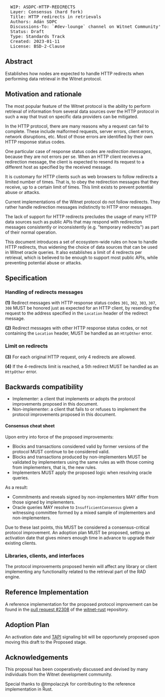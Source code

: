 <pre>
  WIP: ASDPC-HTTP-REDIRECTS
  Layer: Consensus (hard fork)
  Title: HTTP redirects in retrievals
  Authors: Adán SDPC <adan@witnet.foundation>
  Discussions-To: `#dev-lounge` channel on Witnet Community's Discord server
  Status: Draft
  Type: Standards Track
  Created: 2023-01-11
  License: BSD-2-Clause
</pre>


## Abstract

Establishes how nodes are expected to handle HTTP redirects when performing data retrieval in the Witnet protocol.

## Motivation and rationale

The most popular feature of the Witnet protocol is the ability to perform retrieval of information from several data
sources over the HTTP protocol in such a way that trust on specific data providers can be mitigated.

In the HTTP protocol, there are many reasons why a request can fail to complete. These include malformed requests,
server errors, client errors, network disruptions, etc. Most of those errors are identified by their own HTTP
response status codes.

One particular case of response status codes are _redirection messages_, because they are not errors per se. When an
HTTP client receives a redirection message, the client is expected to resend its request to a different host as
specified by the received message.

It is customary for HTTP clients such as web browsers to follow redirects a limited number of times. That is, to obey
the redirection messages that they receive, up to a certain limit of times. This limit exists to prevent potential
abuse or attacks.

Current implementations of the Witnet protocol do not follow redirects. They rather handle redirection messages
indistinctly to HTTP error messages.

The lack of support for HTTP redirects precludes the usage of many HTTP data sources such as public APIs that may
respond with redirection messages consistently or inconsistently (e.g. "temporary redirects") as part of their normal
operation.

This document introduces a set of ecosystem-wide rules on how to handle HTTP redirects, thus widening the choice of
data sources that can be used in Witnet oracle queries. It also establishes a limit of 4 redirects per retrieval, which
is believed to be enough to support most public APIs, while preventing potential abuse or attacks.

## Specification

### Handling of redirects messages

**(1)** Redirect messages with HTTP response status codes `301`, `302`, `303`, `307`, `308` MUST be honored just as
expected for an HTTP client, by resending the request to the address specified in the `Location` header of the
redirect message.

**(2)** Redirect messages with other HTTP response status codes, or not containing the `Location` header, MUST be
handled as an `HttpOther` error.

### Limit on redirects

**(3)** For each original HTTP request, only 4 redirects are allowed.

**(4)** If the 4-redirects limit is reached, a 5th redirect MUST be handled as an `HttpOther` error.

## Backwards compatibility

- Implementer: a client that implements or adopts the protocol improvements proposed in this document.
- Non-implementer: a client that fails to or refuses to implement the protocol improvements proposed in this document.


#### Consensus cheat sheet

Upon entry into force of the proposed improvements:

- Blocks and transactions considered valid by former versions of the protocol MUST continue to be considered valid.
- Blocks and transactions produced by non-implementers MUST be validated by implementers using the same rules as with
those coming from implementers, that is, the new rules.
- Implementers MUST apply the proposed logic when resolving oracle queries.

As a result:

- Commitments and reveals signed by non-implementers MAY differ from those signed by implementers.
- Oracle queries MAY resolve to `InsufficientConsensus` given a witnessing committee formed by a mixed sample of
implementers and non-implementers.

Due to these last points, this MUST be considered a consensus-critical protocol improvement. An adoption plan MUST be
proposed, setting an activation date that gives miners enough time in advance to upgrade their existing clients.


### Libraries, clients, and interfaces

The protocol improvements proposed herein will affect any library or client implementing any functionality related to
the retrieval part of the RAD engine.

## Reference Implementation

A reference implementation for the proposed protocol improvement can be found in the
[pull request #2308](https://github.com/witnet/witnet-rust/pull/2308) of the [witnet-rust] repository.

## Adoption Plan

An activation date and [TAPI] signaling bit will be opportunely proposed upon moving this draft to the Proposed stage.

## Acknowledgements

This proposal has been cooperatively discussed and devised by many individuals from the Witnet development community.

Special thanks to @tmpolaczyk for contributing to the reference implementation in Rust.

[witnet-rust]: https://github.com/witnet/witnet-rust/
[TAPI]: wip-0014.md
